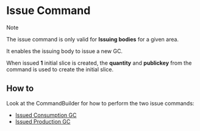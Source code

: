 # Issue Command

> [!NOTE]
> The issue command is only valid for **Issuing bodies** for a given area.

It enables the issuing body to issue a new GC.

When issued **1** initial slice is created, the **quantity** and **publickey** from the command
is used to create the initial slice.

## How to

Look at the CommandBuilder for how to perform the two issue commands:

- [Issued Consumption GC](xref:ProjectOrigin.Electricity.Client.ElectricityCommandBuilder.IssueConsumptionCertificate(ProjectOrigin.Electricity.Client.Models.FederatedCertifcateId,ProjectOrigin.Electricity.Client.Models.DateInterval,System.String,ProjectOrigin.Electricity.Client.Models.ShieldedValue,ProjectOrigin.Electricity.Client.Models.ShieldedValue,PublicKey,Key))
- [Issued Production GC](xref:ProjectOrigin.Electricity.Client.ElectricityCommandBuilder.IssueProductionCertificate(ProjectOrigin.Electricity.Client.Models.FederatedCertifcateId,ProjectOrigin.Electricity.Client.Models.DateInterval,System.String,System.String,System.String,ProjectOrigin.Electricity.Client.Models.ShieldedValue,ProjectOrigin.Electricity.Client.Models.ShieldedValue,PublicKey,Key))
